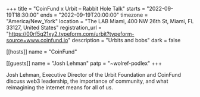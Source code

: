 +++
title = "CoinFund x Urbit – Rabbit Hole Talk"
starts = "2022-09-19T18:30:00"
ends = "2022-09-19T20:00:00"
timezone = "America/New_York"
location = "The LAB Miami, 400 NW 26th St, Miami, FL 33127, United States"
registration_url = "https://00rf5q21xy2.typeform.com/urbit?typeform-source=www.coinfund.io"
description = "Urbits and bobs"
dark = false

[[hosts]]
name = "CoinFund"

[[guests]]
name = "Josh Lehman"
patp = "~wolref-podlex"
+++

Josh Lehman, Executive Director of the Urbit Foundation and CoinFund discuss web3 leadership, the importance of community, and  what reimagining the internet means for all of us.

